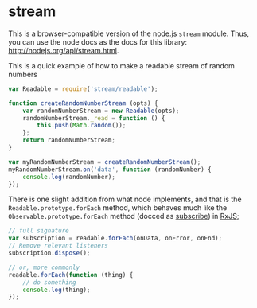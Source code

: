 stream
======

This is a browser-compatible version of the node.js `stream` module. Thus, you can use the node docs as the docs for this library: http://nodejs.org/api/stream.html.

This is a quick example of how to make a readable stream of random numbers

```javascript
var Readable = require('stream/readable');

function createRandomNumberStream (opts) {
    var randomNumberStream = new Readable(opts);
    randomNumberStream._read = function () {
        this.push(Math.random());
    };
    return randomNumberStream;
}

var myRandomNumberStream = createRandomNumberStream();
myRandomNumberStream.on('data', function (randomNumber) {
    console.log(randomNumber);
});
```

There is one slight addition from what node implements, and that is the `Readable.prototype.forEach` method, which behaves much like the `Observable.prototype.forEach` method (docced as [subscribe](https://github.com/Reactive-Extensions/RxJS/blob/master/doc/api/core/observable.md#rxobservableprototypesubscribeobserver--onnext-onerror-oncompleted)) in [RxJS](https://github.com/Reactive-Extensions/RxJS/blob/master/src/core/observable.js#L28);

```javascript
// full signature
var subscription = readable.forEach(onData, onError, onEnd);
// Remove relevant listeners
subscription.dispose();

// or, more commonly
readable.forEach(function (thing) {
    // do something
    console.log(thing);
});
```
